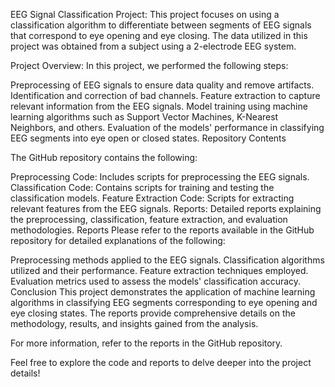 EEG Signal Classification Project:
This project focuses on using a classification algorithm to differentiate between segments of EEG signals that correspond to eye opening and eye closing. 
The data utilized in this project was obtained from a subject using a 2-electrode EEG system.

Project Overview:
In this project, we performed the following steps:

Preprocessing of EEG signals to ensure data quality and remove artifacts.
Identification and correction of bad channels.
Feature extraction to capture relevant information from the EEG signals.
Model training using machine learning algorithms such as Support Vector Machines, K-Nearest Neighbors, and others.
Evaluation of the models' performance in classifying EEG segments into eye open or closed states.
Repository Contents

The GitHub repository contains the following:

Preprocessing Code: Includes scripts for preprocessing the EEG signals.
Classification Code: Contains scripts for training and testing the classification models.
Feature Extraction Code: Scripts for extracting relevant features from the EEG signals.
Reports: Detailed reports explaining the preprocessing, classification, feature extraction, and evaluation methodologies.
Reports
Please refer to the reports available in the GitHub repository for detailed explanations of the following:

Preprocessing methods applied to the EEG signals.
Classification algorithms utilized and their performance.
Feature extraction techniques employed.
Evaluation metrics used to assess the models' classification accuracy.
Conclusion
This project demonstrates the application of machine learning algorithms in classifying EEG segments corresponding to eye opening and eye closing states. The reports provide comprehensive details on the methodology, results, and insights gained from the analysis.

For more information, refer to the reports in the GitHub repository.

Feel free to explore the code and reports to delve deeper into the project details!


<!---
Anujitsaha/Anujitsaha is a ✨ special ✨ repository because its `README.md` (this file) appears on your GitHub profile.
You can click the Preview link to take a look at your changes.
--->
